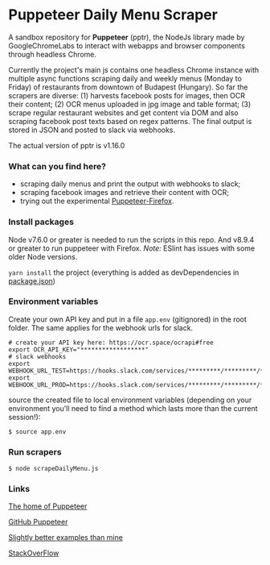 # Puppeteer Daily Menu Scraper

A sandbox repository for **Puppeteer** (pptr), the NodeJs library made by GoogleChromeLabs to interact with webapps and browser components through headless Chrome.

Currently the project's main js contains one headless Chrome instance with multiple async functions scraping daily and weekly menus (Monday to Friday) of restaurants from downtown of Budapest (Hungary).
So far the scrapers are diverse: (1) harvests facebook posts for images, then OCR their content; (2) OCR menus uploaded in jpg image and table format; (3) scrape regular restaurant websites and get content via DOM and also scraping facebook post texts based on regex patterns.
The final output is stored in JSON and posted to slack via webhooks.

The actual version of pptr is v1.16.0

### What can you find here?

- scraping daily menus and print the output with webhooks to slack;
- scraping facebook images and retrieve their content with OCR;
- trying out the experimental [Puppeteer-Firefox](https://aslushnikov.github.io/ispuppeteerfirefoxready/).

### Install packages

Node v7.6.0 or greater is needed to run the scripts in this repo. And v8.9.4 or greater to run puppeteer with Firefox. *Note:* ESlint has issues with some older Node versions.

`yarn install` the project (everything is added as devDependencies in [package.json](/package.json))

### Environment variables

Create your own API key and put in a file `app.env` (gitignored) in the root folder. The same applies for the webhook urls for slack.

```shell_session
# create your API key here: https://ocr.space/ocrapi#free
export OCR_API_KEY="******************"
# slack webhooks
export WEBHOOK_URL_TEST=https://hooks.slack.com/services/*********/*********/************************
export WEBHOOK_URL_PROD=https://hooks.slack.com/services/*********/*********/************************

```

source the created file to local environment variables (depending on your environment you'll need to find a method which lasts more than the current session!):

```shell_session
$ source app.env
```

### Run scrapers

```shell_session
$ node scrapeDailyMenu.js
```

### Links

[The home of Puppeteer](https://pptr.dev)

[GitHub Puppeteer](https://github.com/GoogleChrome/puppeteer)

[Slightly better examples than mine](https://github.com/GoogleChromeLabs/puppeteer-examples)

[StackOverFlow](https://stackoverflow.com/questions/tagged/puppeteer)
